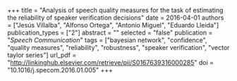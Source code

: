 +++
title = "Analysis of speech quality measures for the task of estimating the reliability of speaker verification decisions"
date = 2016-04-01
authors = ["Jesús Villalba", "Alfonso Ortega", "Antonio Miguel", "Eduardo Lleida"]
publication_types = ["2"]
abstract = ""
selected = "false"
publication = "*Speech Communication*"
tags = ["bayesian network", "confidence", "quality measures", "reliability", "robustness", "speaker verification", "vector taylor series"]
url_pdf = "http://linkinghub.elsevier.com/retrieve/pii/S0167639316000285"
doi = "10.1016/j.specom.2016.01.005"
+++

